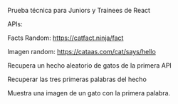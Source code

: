 Prueba técnica para Juniors y Trainees de React

APIs:

Facts Random: <https://catfact.ninja/fact>

Imagen random: <https://cataas.com/cat/says/hello>

Recupera un hecho aleatorio de gatos de la primera API

Recuperar las tres primeras palabras del hecho

Muestra una imagen de un gato con la primera palabra.
